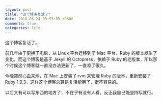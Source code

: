 ```yaml
---
layout: post
title: "这个博客复活了"
date: 2018-06-24 03:53:03 +0800
comments: true
categories: life
---
```

这个博客复活了。

<!-- more -->

前几年由于更换了电脑，从 Linux 平台迁移到了 Mac 平台，Ruby 的版本发生了变化，而这个博客是基于 Jekyll 的 Octopress，依赖于 Ruby 的老版本，所以那个时候这个博客就一直没办法更新了，一直凉了很久。

今晚突然心血来潮，在 Mac 上安装了 rvm 来管理 Ruby 的版本，重新安装了 Ruby 1.9.3，这样这个博客总算是复活能用了，挺不容易的。

以后又有可以写东西的地方了，不在乎有没有人看，反正我自己能坚持写就行。
